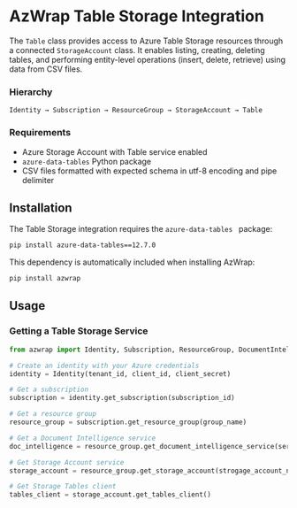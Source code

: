 # AzWrap Table Storage Integration

The `Table` class provides access to Azure Table Storage resources through a connected `StorageAccount` class. It enables listing, creating, deleting tables, and performing entity-level operations (insert, delete, retrieve) using data from CSV files.

### Hierarchy

`Identity → Subscription → ResourceGroup → StorageAccount → Table`

### Requirements

- Azure Storage Account with Table service enabled
- `azure-data-tables` Python package
- CSV files formatted with expected schema in utf-8 encoding and pipe delimiter


## Installation

The Table Storage integration requires the `azure-data-tables ` package:

```bash
pip install azure-data-tables==12.7.0
```

This dependency is automatically included when installing AzWrap:

```bash
pip install azwrap
```

## Usage

### Getting a Table Storage Service

```python
from azwrap import Identity, Subscription, ResourceGroup, DocumentIntelligenceService

# Create an identity with your Azure credentials
identity = Identity(tenant_id, client_id, client_secret)

# Get a subscription
subscription = identity.get_subscription(subscription_id)

# Get a resource group
resource_group = subscription.get_resource_group(group_name)

# Get a Document Intelligence service
doc_intelligence = resource_group.get_document_intelligence_service(service_name)

# Get Storage Account service
storage_account = resource_group.get_storage_account(strogage_account_name)

# Get Storage Tables client
tables_client = storage_account.get_tables_client()
```
